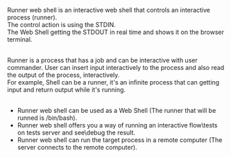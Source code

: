 Runner web shell is an interactive web shell that controls an interactive process (runner). <br>
The control action is using the STDIN. <br>
The Web Shell getting the STDOUT in real time and shows it on the browser terminal. <br>

<br>
    Runner is a process that has a job and can be interactive with
    user commander. User can insert input interactively to the process and
    also read the output of the process, interactively. <br>
    For example, Shell can be a runner, it's an infinite process that can
    getting input and return output while it's running.
<br>
<br>

* Runner web shell can be used as a Web Shell (The runner that will be runned is /bin/bash).
* Runner web shell offers you a way of running an interactive flow\tests on tests server and see\debug the result.
* Runner web shell can run the target process in a remote computer (The server connects to the remote computer).
